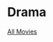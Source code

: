 # Drama

[All Movies](Drama%20545e99676882463b8836394a74cd85bc/All%20Movies%207c0420c915974b038e756f0affaf0e66.csv)